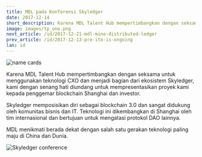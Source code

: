 ```yaml
---
title: MDL pada Konferensi Skyledger
date: 2017-12-14
short_description: Karena MDL Talent Hub mempertimbangkan dengan seksama untuk menggunakan teknologi CXO dan menjadi
image: images/tp_one.png
next_article: /id/2017-12-21-mdl-mine-distributed-ledger
prev_article: /id/2017-12-13-pre-ito-is-ongoing
lan: id
---
```


![name cards](https://gateway.ipfs.io/ipfs/QmYNLsraSd5BZp9BmnEQ1woHPWdCNSvpHSFYm5m4QE4hf1/name%20cards.jpeg)

Karena MDL Talent Hub mempertimbangkan dengan seksama untuk menggunakan teknologi CXO dan menjadi bagian dari ekosistem Skyledger, kami dengan senang hati diundang untuk mempresentasikan proyek kami kepada penggemar blockchain Shanghai dan investor.

Skyledger memposisikan diri sebagai blockchain 3.0 dan sangat didukung oleh komunitas bisnis dan IT. Teknologi ini dikembangkan di Shanghai oleh tim internasional dan bertujuan untuk mengatasi protokol DAO lainnya.

MDL menikmati berada dekat dengan salah satu gerakan teknologi paling maju di China dan Dunia.

![Skyledger conference](https://gateway.ipfs.io/ipfs/Qmd7VLBVevfvXHRLKA3uZZvBz9SoJUZzpt2Mt7GhEXBiEt/skyledger%20conference.jpg)
